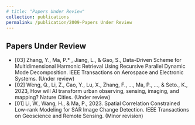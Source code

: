 ```yaml
---
# title: "Papers Under Review"
collection: publications
permalink: /publication/2009-Papers Under Review
---
```

Papers Under Review
------
* [03] Zhang, Y., Ma, P.*
, Jiang, L., & Gao, S., Data-Driven Scheme for Multidimensional
Harmonic Retrieval Using Recursive Parallel Dynamic Mode Decomposition. IEEE
Transactions on Aerospace and Electronic Systems. (Under review)
* [02] Weng, Q., Li, Z., Cao, Y., Lu, X., Zhang, F., …, Ma, P., …, & Seto., K., 2023, How will AI
transform urban observing, sensing, imaging, and mapping? Nature Cities. (Under review)
* [01] Li, W., Wang, H., & Ma, P., 2023. Spatial Correlation Constrained Low-rank Modeling for
SAR Image Change Detection. IEEE Transactions on Geoscience and Remote Sensing.
(Minor revision)

